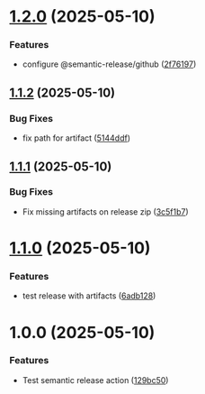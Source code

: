 # [1.2.0](https://github.com/JoaoPPCastelo/test-repo-minarca/compare/v1.1.2...v1.2.0) (2025-05-10)


### Features

* configure @semantic-release/github ([2f76197](https://github.com/JoaoPPCastelo/test-repo-minarca/commit/2f761972aa7f24f97472c7591917f88758b9b35d))

## [1.1.2](https://github.com/JoaoPPCastelo/test-repo-minarca/compare/v1.1.1...v1.1.2) (2025-05-10)


### Bug Fixes

* fix path for artifact ([5144ddf](https://github.com/JoaoPPCastelo/test-repo-minarca/commit/5144ddfa5d27f7bd88ea7b7c702b7ff122a743d8))

## [1.1.1](https://github.com/JoaoPPCastelo/test-repo-minarca/compare/v1.1.0...v1.1.1) (2025-05-10)


### Bug Fixes

* Fix missing artifacts on release zip ([3c5f1b7](https://github.com/JoaoPPCastelo/test-repo-minarca/commit/3c5f1b710ab4f39c05b2d009957b911b26631f7e))

# [1.1.0](https://github.com/JoaoPPCastelo/test-repo-minarca/compare/v1.0.0...v1.1.0) (2025-05-10)


### Features

* test release with artifacts ([6adb128](https://github.com/JoaoPPCastelo/test-repo-minarca/commit/6adb128336f0cabb6372b912e6d4f697f3e53335))

# 1.0.0 (2025-05-10)


### Features

* Test semantic release action ([129bc50](https://github.com/JoaoPPCastelo/test-repo-minarca/commit/129bc50a151fa6f5256c3ad4e0382debfb05db0d))

